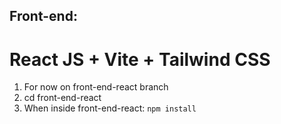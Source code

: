 ## Front-end:
# React JS + Vite + Tailwind CSS

1. For now on front-end-react branch
2. cd front-end-react
3. When inside front-end-react: `npm install`